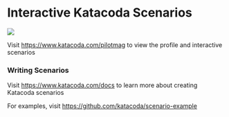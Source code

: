 # Interactive Katacoda Scenarios

[![](http://shields.katacoda.com/katacoda/pilotmag/count.svg)](https://www.katacoda.com/pilotmag "Get your profile on Katacoda.com")

Visit https://www.katacoda.com/pilotmag to view the profile and interactive scenarios

### Writing Scenarios
Visit https://www.katacoda.com/docs to learn more about creating Katacoda scenarios

For examples, visit https://github.com/katacoda/scenario-example

